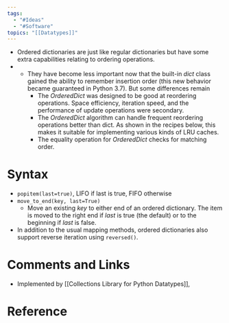 ```yaml
---
tags:
  - "#Ideas"
  - "#Software"
topics: "[[Datatypes]]"
---
```


- Ordered dictionaries are just like regular dictionaries but have some extra capabilities relating to ordering operations. 
- - They have become less important now that the built-in *dict* class gained the ability to remember insertion order (this new behavior became guaranteed in Python 3.7). But some differences remain
	- The *OrderedDict* was designed to be good at reordering operations. Space efficiency, iteration speed, and the performance of update operations were secondary.
	- The *OrderedDict* algorithm can handle frequent reordering operations better than dict. As shown in the recipes below, this makes it suitable for implementing various kinds of LRU caches.
	- The equality operation for *OrderedDict* checks for matching order.
# Syntax
- `popitem(last=true)`, LIFO if last is true, FIFO otherwise
- `move_to_end(key, last=True)`
	- Move an existing _key_ to either end of an ordered dictionary. The item is moved to the right end if _last_ is true (the default) or to the beginning if _last_ is false.
- In addition to the usual mapping methods, ordered dictionaries also support reverse iteration using `reversed()`.
# Comments and Links
- Implemented by [[Collections Library for Python Datatypes]], 
# Reference